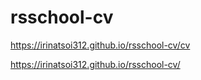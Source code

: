 # rsschool-cv
https://irinatsoi312.github.io/rsschool-cv/cv

https://irinatsoi312.github.io/rsschool-cv/